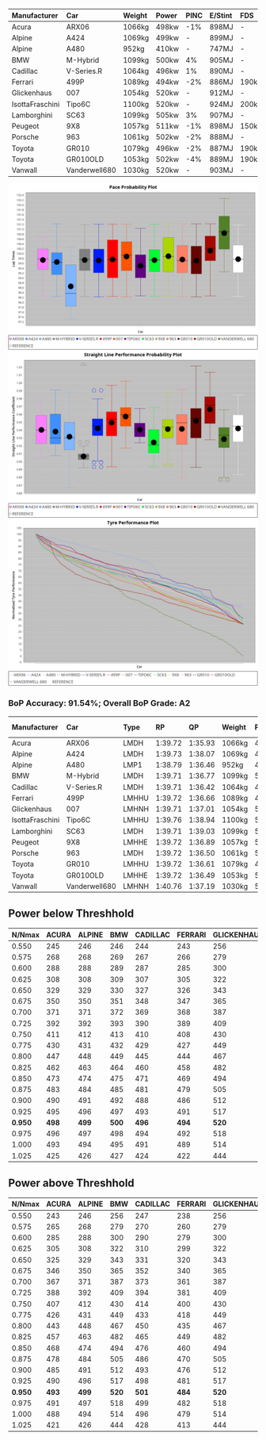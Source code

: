 |Manufacturer|Car|Weight|Power|PINC|E/Stint|FDS|
|:-|:-|:-|:-|:-|:-|:-|
|Acura|ARX06|1066kg|498kw|-1%|898MJ|-|
|Alpine|A424|1069kg|499kw|-|899MJ|-|
|Alpine|A480|952kg|410kw|-|747MJ|-|
|BMW|M-Hybrid|1099kg|500kw|4%|905MJ|-|
|Cadillac|V-Series.R|1064kg|496kw|1%|890MJ|-|
|Ferrari|499P|1089kg|494kw|-2%|886MJ|190kph|
|Glickenhaus|007|1054kg|520kw|-|912MJ|-|
|IsottaFraschini|Tipo6C|1100kg|520kw|-|924MJ|200kph|
|Lamborghini|SC63|1099kg|505kw|3%|907MJ|-|
|Peugeot|9X8|1057kg|511kw|-1%|898MJ|150kph|
|Porsche|963|1061kg|502kw|-2%|888MJ|-|
|Toyota|GR010|1079kg|496kw|-2%|887MJ|190kph|
|Toyota|GR010OLD|1053kg|502kw|-4%|889MJ|190kph|
|Vanwall|Vanderwell680|1030kg|520kw|-|903MJ|-|

![PACECHART](./IMG/AUTO.png)
![STRAIGHTLINEPERFORMANCECHART](./IMG/AUTO_sp.png)
![TYREPERFORMANCECHART](./IMG/AUTO_tw.png)

### BoP Accuracy: 91.54%; Overall BoP Grade: A2
|Manufacturer|Car|Type|RP|QP|Weight|Power¹|Threshhold|PINC|Power²|E/Stint|AVG Vmax|FDS|RDLC|L/Stint|BOP-Grade|ModelAccuracy|ModelPoints|Match%|
|:-|:-|:-|:-|:-|:-|:-|:-|:-|:-|:-|:-|:-|:-|:-|:-|:-|:-|:-|
|Acura|ARX06|LMDH|1:39.72|1:35.93|1066kg|498kw|210.0kph|-1%|493kw|898MJ|299.82kph|-|1.00|29|+B2|100.00%|995|80.28%|
|Alpine|A424|LMDH|1:39.73|1:38.07|1069kg|499kw|210.0kph|-|499kw|899MJ|299.67kph|-|1.00|29|~A1|80.53%|517|98.60%|
|Alpine|A480|LMP1|1:38.79|1:36.46|952kg|410kw|210.0kph|-|410kw|747MJ|296.88kph|-|0.98|27|-D1|59.62%|840|68.53%|
|BMW|M-Hybrid|LMDH|1:39.71|1:36.77|1099kg|500kw|210.0kph|4%|520kw|905MJ|295.70kph|-|0.98|29|~A1|98.60%|1690|97.52%|
|Cadillac|V-Series.R|LMDH|1:39.71|1:36.42|1064kg|496kw|210.0kph|1%|501kw|890MJ|300.05kph|-|1.00|29|~A1|88.58%|2033|99.19%|
|Ferrari|499P|LMHHU|1:39.72|1:36.66|1089kg|494kw|210.0kph|-2%|484kw|886MJ|299.96kph|190kph|1.00|29|~A1|84.67%|2303|100.00%|
|Glickenhaus|007|LMHNH|1:39.71|1:37.01|1054kg|520kw|0.0kph|-|520kw|912MJ|304.84kph|-|0.94|29|~A1|96.64%|1639|100.00%|
|IsottaFraschini|Tipo6C|LMHHU|1:39.76|1:38.94|1100kg|520kw|210.0kph|-|520kw|924MJ|300.52kph|200kph|1.01|29|+B1|66.67%|96|88.56%|
|Lamborghini|SC63|LMDH|1:39.71|1:39.03|1099kg|505kw|210.0kph|3%|520kw|907MJ|297.62kph|-|0.99|29|+B1|96.77%|419|88.63%|
|Peugeot|9X8|LMHHE|1:39.72|1:36.89|1057kg|511kw|210.0kph|-1%|506kw|898MJ|300.48kph|150kph|1.01|29|~A1|87.16%|2572|100.00%|
|Porsche|963|LMDH|1:39.72|1:36.50|1061kg|502kw|210.0kph|-2%|492kw|888MJ|300.27kph|-|1.00|29|~A1|93.05%|5740|100.00%|
|Toyota|GR010|LMHHU|1:39.72|1:36.61|1079kg|496kw|210.0kph|-2%|486kw|887MJ|300.82kph|190kph|1.01|29|~A1|90.17%|3255|100.00%|
|Toyota|GR010OLD|LMHHE|1:39.72|1:36.49|1053kg|502kw|210.0kph|-4%|482kw|889MJ|303.96kph|190kph|1.03|29|~A1|85.24%|1322|100.00%|
|Vanwall|Vanderwell680|LMHNH|1:40.76|1:37.19|1030kg|520kw|0.0kph|-|520kw|903MJ|300.32kph|-|1.01|29|+D2|91.33%|611|60.22%|

## Power below Threshhold
|N/Nmax|ACURA|ALPINE|BMW|CADILLAC|FERRARI|GLICKENHAUS|ISOTTAFRASCHINI|LAMBORGHINI|PEUGEOT|PORSCHE|TOYOTA|TOYOTA|VANWALL|​|RPM|A480|
|:-|:-|:-|:-|:-|:-|:-|:-|:-|:-|:-|:-|:-|:-|:-|:-|:-|
|0.550|245|246|246|244|243|256|256|249|252|247|244|247|256|​|--|-|
|0.575|268|268|269|267|266|279|279|272|275|270|267|270|279|​|--|-|
|0.600|288|288|289|287|285|300|300|292|295|290|287|290|300|​|--|-|
|0.625|308|308|309|307|305|322|322|312|316|310|307|310|322|​|--|-|
|0.650|329|329|330|327|326|343|343|333|337|331|327|331|343|​|--|-|
|0.675|350|350|351|348|347|365|365|355|359|352|348|352|365|​|--|-|
|0.700|371|371|372|369|368|387|387|376|380|374|369|374|387|​|--|-|
|0.725|392|392|393|390|389|409|409|397|402|395|390|395|409|​|--|-|
|0.750|411|412|413|410|408|430|430|417|422|415|410|415|430|​|--|-|
|0.775|430|431|432|429|427|449|449|436|441|434|429|434|449|​|5000|241|
|0.800|447|448|449|445|444|467|467|454|459|451|445|451|467|​|5500|284|
|0.825|462|463|464|460|458|482|482|469|474|466|460|466|482|​|6000|318|
|0.850|473|474|475|471|469|494|494|480|485|477|471|477|494|​|6500|359|
|0.875|483|484|485|481|479|505|505|490|496|487|481|487|505|​|7000|401|
|0.900|490|491|492|488|486|512|512|497|503|494|488|494|512|​|7500|411|
|0.925|495|496|497|493|491|517|517|502|508|499|493|499|517|​|8000|407|
|**0.950**|**498**|**499**|**500**|**496**|**494**|**520**|**520**|**505**|**511**|**502**|**496**|**502**|**520**|**​**|**8500**|**410**|
|0.975|496|497|498|494|492|518|518|503|509|500|494|500|518|​|9000|205|
|1.000|493|494|495|491|489|514|514|500|505|497|491|497|514|​|--|-|
|1.025|425|426|427|424|422|444|444|431|436|429|424|429|444|​|--|-|

## Power above Threshhold
|N/Nmax|ACURA|ALPINE|BMW|CADILLAC|FERRARI|GLICKENHAUS|ISOTTAFRASCHINI|LAMBORGHINI|PEUGEOT|PORSCHE|TOYOTA|TOYOTA|VANWALL|​|RPM|A480|
|:-|:-|:-|:-|:-|:-|:-|:-|:-|:-|:-|:-|:-|:-|:-|:-|:-|
|0.550|243|246|256|247|238|256|256|256|249|242|239|237|256|​|--|-|
|0.575|265|268|279|270|260|279|279|279|272|265|261|259|279|​|--|-|
|0.600|285|288|300|290|279|300|300|300|292|284|281|278|300|​|--|-|
|0.625|305|308|322|310|299|322|322|322|313|304|301|298|322|​|--|-|
|0.650|325|329|343|331|320|343|343|343|334|325|321|318|343|​|--|-|
|0.675|346|350|365|352|340|365|365|365|355|345|341|338|365|​|--|-|
|0.700|367|371|387|373|361|387|387|387|377|366|362|359|387|​|--|-|
|0.725|388|392|409|394|381|409|409|409|398|387|383|380|409|​|--|-|
|0.750|407|412|430|414|400|430|430|430|418|407|402|399|430|​|--|-|
|0.775|426|431|449|433|418|449|449|449|437|425|420|417|449|​|5000|241|
|0.800|443|448|467|450|435|467|467|467|454|442|436|433|467|​|5500|284|
|0.825|457|463|482|465|449|482|482|482|469|456|451|447|482|​|6000|318|
|0.850|468|474|494|476|460|494|494|494|481|467|462|458|494|​|6500|359|
|0.875|478|484|505|486|470|505|505|505|491|477|472|468|505|​|7000|401|
|0.900|485|491|512|493|476|512|512|512|498|484|478|474|512|​|7500|411|
|0.925|490|496|517|498|481|517|517|517|503|489|483|479|517|​|8000|407|
|**0.950**|**493**|**499**|**520**|**501**|**484**|**520**|**520**|**520**|**506**|**492**|**486**|**482**|**520**|**​**|**8500**|**410**|
|0.975|491|497|518|499|482|518|518|518|504|490|484|480|518|​|9000|205|
|1.000|488|494|514|496|479|514|514|514|501|487|481|477|514|​|--|-|
|1.025|421|426|444|428|413|444|444|444|432|420|415|412|444|​|--|-|
